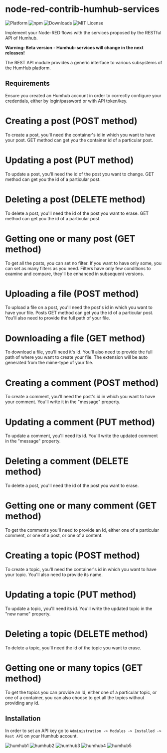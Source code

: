 # node-red-contrib-humhub-services

![Platform](https://img.shields.io/badge/platform-Node--RED-red)
![npm](https://img.shields.io/npm/v/@tec6/node-red-humhub-services?color=blue)
![Downloads](https://img.shields.io/npm/dt/@tec6/node-red-humhub-services?color=green)
![MIT License](https://img.shields.io/badge/license-MIT-blue.svg)

Implement your Node-RED flows with the services proposed by the RESTful API of Humhub.

**Warning: Beta version - Humhub-services will change in the next releases!**

The REST API module provides a generic interface to various subsystems of the HumHub platform.

## Requirements

Ensure you created an Humhub account in order to correctly configure your credentials, either by login/password or with API token/key.

# Creating a post (POST method)

To create a post, you'll need the container's id in which you want to have your post. GET method can get you the container id of a particular post.

# Updating a post (PUT method)

To update a post, you'll need the id of the post you want to change. GET method can get you the id of a particular post.

# Deleting a post (DELETE method)

To delete a post, you'll need the id of the post you want to erase. GET method can get you the id of a particular post.

# Getting one or many post (GET method)

To get all the posts, you can set no filter. If you want to have only some, you can set as many filters as you need. Filters have only few conditions to examine and compare, they'll be enhanced in subsequent versions.

# Uploading a file (POST method)

To upload a file on a post, you'll need the post's id in which you want to have your file. Posts GET method can get you the id of a particular post. You'll also need to provide the full path of your file.

# Downloading a file (GET method)

To download a file, you'll need it's id. You'll also need to provide the full path of where you want to create your file. The extension will be auto generated from the mime-type of your file.

# Creating a comment (POST method)

To create a comment, you'll need the post's id in which you want to have your comment. You'll write it in the "message" property.

# Updating a comment (PUT method)

To update a comment, you'll need its id. You'll write the updated comment in the "message" property.

# Deleting a comment (DELETE method)

To delete a post, you'll need the id of the post you want to erase.

# Getting one or many comment (GET method)

To get the comments you'll need to provide an Id, either one of a particular comment, or one of a post, or one of a content.

# Creating a topic (POST method)

To create a topic, you'll need the container's id in which you want to have your topic. You'll also need to provide its name.

# Updating a topic (PUT method)

To update a topic, you'll need its id. You'll write the updated topic in the "new name" property.

# Deleting a topic (DELETE method)

To delete a topic, you'll need the id of the topic you want to erase.

# Getting one or many topics (GET method)

To get the topics you can provide an Id, either one of a particular topic, or one of a container, you can also choose to get all the topics without providing any id.

## Installation

In order to set an API key go to `Administration -> Modules -> Installed -> Rest API` on your Humhub account.


![humhub1](https://github.com/Kyelink/node-humhub-services/assets/143307261/97824401-cd6b-478e-8084-1ef5d453f18c)
![humhub2](https://github.com/Kyelink/node-humhub-services/assets/143307261/e1d7c00f-abee-42cb-a8a8-71e0426da193)
![humhub3](https://github.com/Kyelink/node-humhub-services/assets/143307261/7093b119-9e0c-411a-babd-a59e6abf744e)
![humhub4](https://github.com/Kyelink/node-humhub-services/assets/143307261/75028c73-7d05-44b1-b9aa-14da4abaa318)
![humhub5](https://github.com/Kyelink/node-humhub-services/assets/143307261/d20911c4-fc74-47bf-826e-197de12def72)




